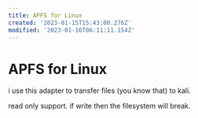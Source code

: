 ```yaml
---
title: APFS for Linux
created: '2023-01-15T15:43:00.276Z'
modified: '2023-01-16T06:11:11.154Z'
---
```


# APFS for Linux

i use this adapter to transfer files (you know that) to kali.

read only support. if write then the filesystem will break.


